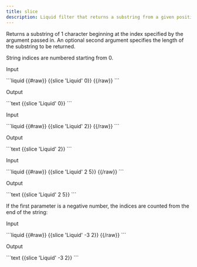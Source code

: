 ```yaml
---
title: slice
description: Liquid filter that returns a substring from a given position in a string.
---
```


Returns a substring of 1 character beginning at the index specified by the argument passed in. An optional second argument specifies the length of the substring to be returned.

String indices are numbered starting from 0.

<p class="code-label">Input</p>
```liquid
{{#raw}}
{{slice 'Liquid' 0}}
{{/raw}}
```

<p class="code-label">Output</p>
```text
{{slice 'Liquid' 0}}
```

<p class="code-label">Input</p>
```liquid
{{#raw}}
{{slice 'Liquid' 2}}
{{/raw}}
```

<p class="code-label">Output</p>
```text
{{slice 'Liquid' 2}}
```

<p class="code-label">Input</p>
```liquid
{{#raw}}
{{slice 'Liquid' 2 5}}
{{/raw}}
```

<p class="code-label">Output</p>
```text
{{slice 'Liquid' 2 5}}
```

If the first parameter is a negative number, the indices are counted from the end of the string:

<p class="code-label">Input</p>
```liquid
{{#raw}}
{{slice 'Liquid' -3 2}}
{{/raw}}
```

<p class="code-label">Output</p>
```text
{{slice 'Liquid' -3 2}}
```
